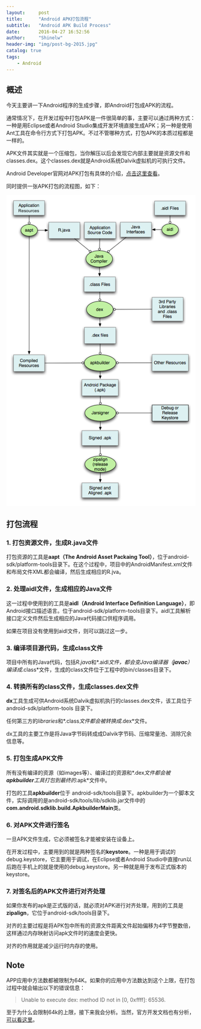 ```yaml
---
layout:     post
title:      "Android APK打包流程"
subtitle:   "Android APK Build Process"
date:       2016-04-27 16:52:56
author:     "Shinelw"
header-img: "img/post-bg-2015.jpg"
catalog: true
tags:
    - Android
---
```


## 概述

今天主要讲一下Android程序的生成步骤，即Android打包成APK的流程。

通常情况下，在开发过程中打包APK是一件很简单的事，主要可以通过两种方式：一种是用Eclipse或者Android Studio集成开发环境直接生成APK；另一种是使用Ant工具在命令行方式下打包APK。不过不管哪种方式，打包APK的本质过程都是一样的。

APK文件其实就是一个压缩包，当你解压以后会发现它内部主要就是资源文件和classes.dex。这个classes.dex就是Android系统Dalvik虚拟机的可执行文件。

Android Developer官网对APK打包有具体的介绍，[点击这里查看](http://developer.android.com/intl/zh-cn/sdk/installing/studio-build.html)。

同时提供一张APK打包的流程图，如下：

![](https://raw.githubusercontent.com/Shinelw/shinelw.github.io/master/assets/build.png)


## 打包流程

### 1. 打包资源文件，生成R.java文件

打包资源的工具是**aapt（The Android Asset Packaing Tool）**，位于android-sdk/platform-tools目录下。在这个过程中，项目中的AndroidManifest.xml文件和布局文件XML都会编译，然后生成相应的R.jva。

### 2. 处理aidl文件，生成相应的Java文件

这一过程中使用到的工具是**aidl（Android Interface Definition Language）**，即Android接口描述语言。位于android-sdk/platform-tools目录下。aidl工具解析接口定义文件然后生成相应的Java代码接口供程序调用。

如果在项目没有使用到aidl文件，则可以跳过这一步。

### 3. 编译项目源代码，生成class文件

项目中所有的Java代码，包括*R.java*和*.aidl*文件，都会变Java编译器（**javac**）编译成*.class*文件，生成的class文件位于工程中的bin/classes目录下。

### 4. 转换所有的class文件，生成classes.dex文件

**dx**工具生成可供Android系统Dalvik虚拟机执行的classes.dex文件，该工具位于android-sdk/platform-tools 目录下。

任何第三方的*libraries*和*.class*文件都会被转换成*.dex*文件。

dx工具的主要工作是将Java字节码转成成Dalvik字节码、压缩常量池、消除冗余信息等。

### 5. 打包生成APK文件

所有没有编译的资源（如images等）、编译过的资源和*.dex*文件都会被**apkbuilder**工具打包到最终的*.apk*文件中。

打包的工具**apkbuilder**位于 android-sdk/tools目录下。apkbuilder为一个脚本文件，实际调用的是android-sdk/tools/lib/sdklib.jar文件中的**com.android.sdklib.build.ApkbuilderMain**类。

### 6. 对APK文件进行签名

一旦APK文件生成，它必须被签名才能被安装在设备上。

在开发过程中，主要用到的就是两种签名的**keystore**。一种是用于调试的debug.keystore，它主要用于调试，在Eclipse或者Android Studio中直接run以后跑在手机上的就是使用的debug.keystore。另一种就是用于发布正式版本的keystore。

### 7. 对签名后的APK文件进行对齐处理

如果你发布的apk是正式版的话，就必须对APK进行对齐处理，用到的工具是**zipalign**，它位于android-sdk/tools目录下。

对齐的主要过程是将APK包中所有的资源文件距离文件起始偏移为4字节整数倍，这样通过内存映射访问apk文件时的速度会更快。

对齐的作用就是减少运行时内存的使用。

## Note

APP应用中方法数都被限制为64K。如果你的应用中方法数达到这个上限，在打包过程中就会输出以下的错误信息：

>Unable to execute dex: method ID not in [0, 0xffff]: 65536.

至于为什么会限制64k的上限，接下来我会分析。当然，官方开发文档也有分析，[可以看这里](http://developer.android.com/intl/zh-cn/tools/building/multidex.html)。



